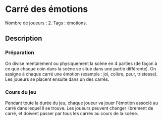 # Carré des émotions

Nombre de joueurs : 2.
Tags : émotions.

## Description

### Préparation

On divise mentalement ou physiquement la scène en 4 parties (de façon à ce que chaque coin dans la scène se situe dans une partie différente). On assigne à chaque carré une émotion (example : joi, colère, peur, tristesse). Les joueurs se placent ensuite dans un des carrés.

### Cours du jeu

Pendant toute la durée du jeu, chaque joueur va jouer l'émotion associé au carré dans lequel il se trouve. Les joueurs peuvent changer librement de carré, et doivent passer par tous les carrés au cours de la scène.
